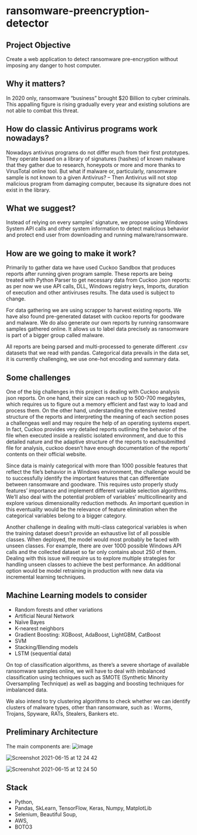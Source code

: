 # ransomware-preencryption-detector

## Project Objective
Create a web application to detect ransomware pre-encryption without imposing any danger to host computer.

## Why it matters?
In 2020 only, ransomware “business” brought $20 Billion to cyber criminals. This appalling figure is rising gradually every year and existing solutions are not able to combat this threat.

## How do classic Antivirus programs work nowadays?
Nowadays antivirus programs do not differ much from their first prototypes. They operate based on a library of signatures (hashes) of known malware that they gather due to research, honeypots or more and more thanks to VirusTotal online tool. But what if malware or, particularly, ransomware sample is not known to a given Antivirus? 
– Then Antivirus will not stop malicious program from damaging computer, because its signature does not exist in the library.

## What we suggest?
Instead of relying on every samples’ signature, we propose using Windows System API calls and other system information to detect malicious behavior and protect end user from 
downloading and running malware/ransomware.

## How are we going to make it work?
Primarily to gather data we have used Cuckoo Sandbox that produces reports after running given program sample. These reports are being treated with Python Parser to get necessary data from Cuckoo .json reports: as per now we use API calls, DLL, Windows registry keys, Imports, duration of execution and other antiviruses results. The data used is subject to change.

For data gathering we are using scrapper to harvest existing reports. We have also found pre-generated dataset with cuckoo reports for goodware and malware. We do also generate our own reports by running ransomware samples gathered online. It allows us to label data precisely as ransomware is part of a bigger group called malware. 

All reports are being parsed and multi-processed to generate different .csv datasets that we read with pandas. Categorical data prevails in the data set, it is currently challenging, we use one-hot encoding and summary data.

## Some challenges 
One of the big challenges in this project is dealing with Cuckoo analysis json reports. On one hand, their size can reach up to 500-700 megabytes, which requires us to figure out a memory efficient and fast way to load and process them. On the other hand, understanding the extensive nested structure of the reports and interpreting the meaning of each section poses a challengeas well and may require the help of an operating systems expert. In fact, Cuckoo provides very detailed reports outlining the behavior of the file when executed inside a realistic isolated environment, and due to this detailed nature and the adaptive structure of the reports to eachsubmitted file for analysis, cuckoo doesn’t have enough documentation of the reports’ contents on their official website. 

Since data is mainly categorical with more than 1000 possible features that reflect the file’s behavior in a Windows environment, the challenge would be to successfully identify the important features that can differentiate between ransomware and goodware. This requires usto properly study features’ importance and implement different variable selection algorithms. We’ll also deal with the potential problem of variables’ multicollinearity and explore various dimensionality reduction methods. An important question in this eventuality would be the relevance of feature elimination when the categorical variables belong to a bigger category.

Another challenge in dealing with multi-class categorical variables is when the training dataset doesn’t provide an exhaustive list of all possible classes. When deployed, the model would most probably be faced with unseen classes. For example, there are over 1000 possible Windows API calls and the collected dataset so far only contains about 250 of them. Dealing with this issue will require us to explore multiple strategies for handling unseen classes to achieve the best performance. An additional option would be model retraining in production with new data via incremental learning techniques.

## Machine Learning models to consider
* Random forests and other variations
* Artificial Neural Network
* Naïve Bayes
* K-nearest neighbors
* Gradient Boosting: XGBoost, AdaBoost, LightGBM, CatBoost
* SVM
* Stacking/Blending models
* LSTM (sequential data)

On top of classification algorithms, as there’s a severe shortage of available ransomware samples online, we will have to deal with imbalanced classification using techniques such as SMOTE (Synthetic Minority Oversampling Technique) as well as bagging and boosting 
techniques for imbalanced data.

We also intend to try clustering algorithms to check whether we can identify clusters of malware types, other than ransomware, such as : Worms, Trojans, Spyware, RATs, Stealers, Bankers etc.

## Preliminary Architecture
The main components are:
![image](https://user-images.githubusercontent.com/42537931/122037096-8b5fbc00-cdd4-11eb-81a1-aa833d5519aa.png)

![Screenshot 2021-06-15 at 12 24 42](https://user-images.githubusercontent.com/42537931/122037424-daa5ec80-cdd4-11eb-9987-32ebb6ddc658.png)

![Screenshot 2021-06-15 at 12 24 50](https://user-images.githubusercontent.com/42537931/122037450-e1ccfa80-cdd4-11eb-80e2-abe02196beb7.png)


## Stack
* Python,
* Pandas, SkLearn, TensorFlow, Keras, Numpy, MatplotLib
* Selenium, Beautiful Soup,
* AWS,
* BOTO3

